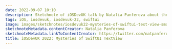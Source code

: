 ```yaml
---
date: 2022-09-07 10:10
description: Sketchnote of iOSDevUK talk by Natalia Panferova about the mysteries of SwiftUI TextView
tags: iOS, iosdevuk, iosdevuk-22, swiftui
image: images/sketchnotes/iosdevuk22-mysteries-of-swiftui-text-view-small.jpg
sketchnoteMetadata.contentCreator: Natalia Panferova
sketchnoteMetadata.linkToContentCreator: https://twitter.com/natpanferova
title: iOSDevUK 2022: Mysteries of SwiftUI TextView
---
```

